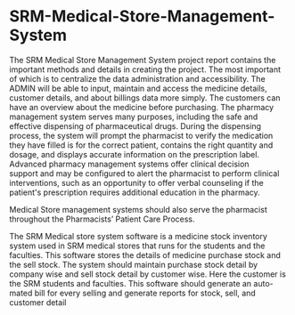 # SRM-Medical-Store-Management-System
The SRM Medical Store Management
System project report contains the important methods and details in creating
the project. The most important of which is to centralize the data
administration and accessibility. The ADMIN will be able to input, maintain and
access the medicine details, customer details, and about billings data more
simply. The customers can have an overview about the medicine before
purchasing. The pharmacy management system
serves many purposes, including the safe and effective dispensing of pharmaceutical
drugs. During the dispensing process, the system will prompt the pharmacist
to verify the medication they have filled is for the correct patient, contains
the right quantity and dosage, and displays accurate information on the
prescription label. Advanced pharmacy management systems offer clinical
decision support and may be configured to alert the pharmacist to perform
clinical interventions, such as an opportunity to offer verbal counseling if
the patient's prescription requires additional education in the pharmacy.

Medical Store management systems
should also serve the pharmacist throughout the Pharmacists’ Patient Care
Process.

The SRM Medical store system software is a
medicine stock inventory system used in SRM medical stores that runs for the
students and the faculties. This software stores the details of medicine
purchase stock and the sell stock. The system should maintain purchase stock
detail by company wise and sell stock detail by customer wise. Here the
customer is the SRM students and faculties. This software should generate an auto-mated
bill for every selling and generate reports for stock, sell, and customer
detail
